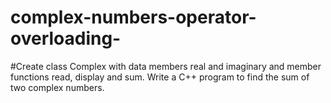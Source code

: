 # complex-numbers-operator-overloading-
#Create class Complex with data members real and imaginary and member functions read, display and sum. Write a C++ program to find the sum of two complex numbers. 
